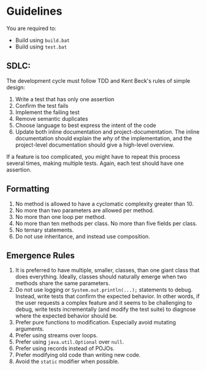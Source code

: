 # Guidelines

You are required to:

- Build using `build.bat`
- Build using `test.bat`

## SDLC:

The development cycle must follow TDD and Kent Beck's rules of simple design:

1) Write a test that has only one assertion
2) Confirm the test fails
3) Implement the failing test
4) Remove semantic duplicates
5) Choose language to best express the intent of the code
6) Update both inline documentation and project-documentation. The inline documentation should explain the _why_ of the
   implementation, and the project-level documentation should give a high-level overview.

If a feature is too complicated, you might have to repeat this process several times, making multiple tests. Again, each
test should have one assertion.

## Formatting

1) No method is allowed to have a cyclomatic complexity greater than 10.
2) No more than two parameters are allowed per method.
3) No more than one loop per method.
4) No more than ten methods per class. No more than five fields per class.
5) No ternary statements.
6) Do not use inheritance, and instead use composition.

## Emergence Rules

1) It is preferred to have multiple, smaller, classes, than one giant class that does everything. Ideally, classes
   should naturally emerge when two methods share the same parameters.
2) Do not use logging or `System.out.println(...);` statements to debug. Instead, write tests that confirm the expected
   behavior. In other
   words, if the user requests a complex feature and it seems to be challenging to debug, write tests incrementally (and
   modify the test suite) to diagnose where the expected behavior should be.
3) Prefer pure functions to modification. Especially avoid mutating arguments.
4) Prefer using streams over loops.
5) Prefer using `java.util.Optional` over `null`.
6) Prefer using records instead of POJOs.
7) Prefer modifying old code than writing new code.
7) Avoid the `static` modifier when possible.